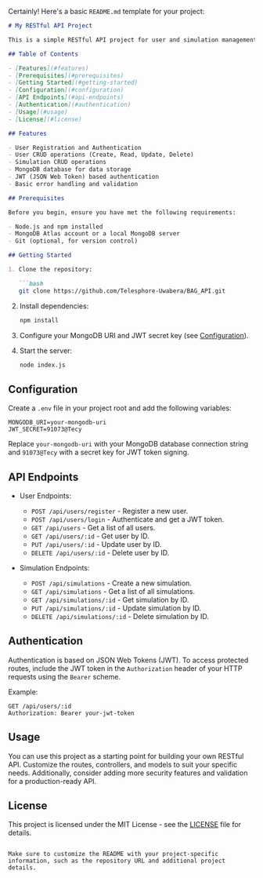 Certainly! Here's a basic `README.md` template for your project:

```markdown
# My RESTful API Project

This is a simple RESTful API project for user and simulation management. It provides basic CRUD (Create, Read, Update, Delete) operations for users and simulations, along with user authentication.

## Table of Contents

- [Features](#features)
- [Prerequisites](#prerequisites)
- [Getting Started](#getting-started)
- [Configuration](#configuration)
- [API Endpoints](#api-endpoints)
- [Authentication](#authentication)
- [Usage](#usage)
- [License](#license)

## Features

- User Registration and Authentication
- User CRUD operations (Create, Read, Update, Delete)
- Simulation CRUD operations
- MongoDB database for data storage
- JWT (JSON Web Token) based authentication
- Basic error handling and validation

## Prerequisites

Before you begin, ensure you have met the following requirements:

- Node.js and npm installed
- MongoDB Atlas account or a local MongoDB server
- Git (optional, for version control)

## Getting Started

1. Clone the repository:

   ```bash
   git clone https://github.com/Telesphore-Uwabera/BAG_API.git
   ```

2. Install dependencies:

   ```bash
   npm install
   ```

3. Configure your MongoDB URI and JWT secret key (see [Configuration](#configuration)).

4. Start the server:

   ```bash
   node index.js
   ```

## Configuration

Create a `.env` file in your project root and add the following variables:

```env
MONGODB_URI=your-mongodb-uri
JWT_SECRET=91073@Tecy
```

Replace `your-mongodb-uri` with your MongoDB database connection string and `91073@Tecy` with a secret key for JWT token signing.

## API Endpoints

- User Endpoints:
  - `POST /api/users/register` - Register a new user.
  - `POST /api/users/login` - Authenticate and get a JWT token.
  - `GET /api/users` - Get a list of all users.
  - `GET /api/users/:id` - Get user by ID.
  - `PUT /api/users/:id` - Update user by ID.
  - `DELETE /api/users/:id` - Delete user by ID.

- Simulation Endpoints:
  - `POST /api/simulations` - Create a new simulation.
  - `GET /api/simulations` - Get a list of all simulations.
  - `GET /api/simulations/:id` - Get simulation by ID.
  - `PUT /api/simulations/:id` - Update simulation by ID.
  - `DELETE /api/simulations/:id` - Delete simulation by ID.

## Authentication

Authentication is based on JSON Web Tokens (JWT). To access protected routes, include the JWT token in the `Authorization` header of your HTTP requests using the `Bearer` scheme.

Example:

```http
GET /api/users/:id
Authorization: Bearer your-jwt-token
```

## Usage

You can use this project as a starting point for building your own RESTful API. Customize the routes, controllers, and models to suit your specific needs. Additionally, consider adding more security features and validation for a production-ready API.

## License

This project is licensed under the MIT License - see the [LICENSE](LICENSE) file for details.
```

Make sure to customize the README with your project-specific information, such as the repository URL and additional project details.
